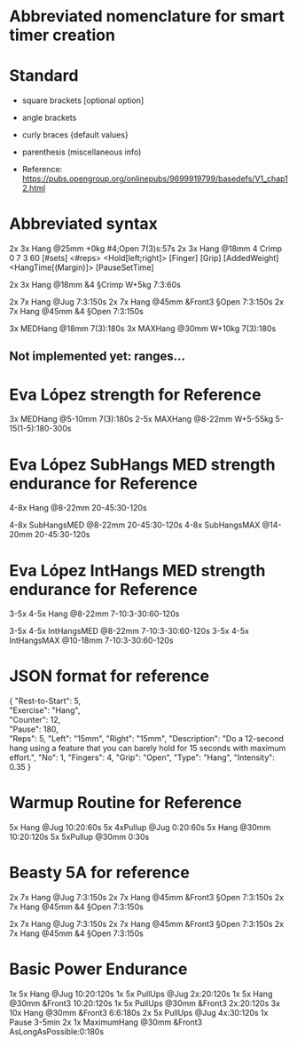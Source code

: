 # Abbreviated nomenclature for smart timer creation

 
# Standard
* square brackets [optional option]
* angle brackets <required argument>
* curly braces {default values}
* parenthesis (miscellaneous info)

* Reference: https://pubs.opengroup.org/onlinepubs/9699919799/basedefs/V1_chap12.html

# Abbreviated syntax
2x 3x Hang @25mm +0kg #4;Open 7(3)s:57s
2x      3x      Hang       @18mm              4        Crimp  0             7                    3               60
[#sets] <#reps> <Exercise> <Hold[left;right]> [Finger] [Grip] [AddedWeight] <HangTime[(Margin)]> <PauseRepTime> [PauseSetTime]

2x 3x Hang @18mm &4 §Crimp W+5kg 7:3:60s

2x 7x Hang @Jug 7:3:150s
2x 7x Hang @45mm &Front3 §Open 7:3:150s
2x 7x Hang @45mm &4 §Open 7:3:150s


3x MEDHang @18mm 7(3):180s
3x MAXHang @30mm W+10kg 7(3):180s

## Not implemented yet: ranges...

# Eva López strength for Reference
3x MEDHang @5-10mm 7(3):180s
2-5x MAXHang @8-22mm W+5-55kg 5-15(1-5):180-300s


# Eva López SubHangs MED strength endurance for Reference
4-8x Hang @8-22mm 20-45:30-120s

4-8x SubHangsMED @8-22mm 20-45:30-120s
4-8x SubHangsMAX @14-20mm 20-45:30-120s

# Eva López IntHangs MED strength endurance for Reference
3-5x 4-5x Hang @8-22mm 7-10:3-30:60-120s

3-5x 4-5x IntHangsMED @8-22mm 7-10:3-30:60-120s
3-5x 4-5x IntHangsMAX @10-18mm 7-10:3-30:60-120s






# JSON format for reference
{ "Rest-to-Start": 5,       
"Exercise": "Hang", 			    
"Counter": 12, 	
"Pause": 180,    
"Reps": 5, 
"Left": "15mm", 
"Right": "15mm", 
"Description": "Do a 12-second hang using a feature that you can barely hold for 15 seconds with maximum effort.",
"No": 1, 
"Fingers": 4, 
"Grip": "Open", 
"Type": "Hang",
"Intensity": 0.35
}


# Warmup Routine for Reference
5x Hang @Jug 10:20:60s
5x 4xPullup @Jug 0:20:60s
5x Hang @30mm 10:20:120s
5x 5xPullup @30mm 0:30s


# Beasty 5A for reference
2x 7x Hang @Jug 7:3:150s
2x 7x Hang @45mm &Front3 §Open 7:3:150s
2x 7x Hang @45mm &4 §Open 7:3:150s

2x 7x Hang @Jug 7:3:150s
2x 7x Hang @45mm &Front3 §Open 7:3:150s
2x 7x Hang @45mm &4 §Open 7:3:150s





# Basic Power Endurance
1x 5x Hang @Jug 10:20:120s
1x 5x PullUps @Jug 2x:20:120s
1x 5x Hang @30mm &Front3 10:20:120s
1x 5x PullUps @30mm &Front3 2x:20:120s
3x 10x Hang @30mm &Front3 6:6:180s
2x 5x PullUps @Jug 4x:30:120s
1x Pause 3-5min
2x 1x MaximumHang @30mm &Front3 AsLongAsPossible:0:180s
